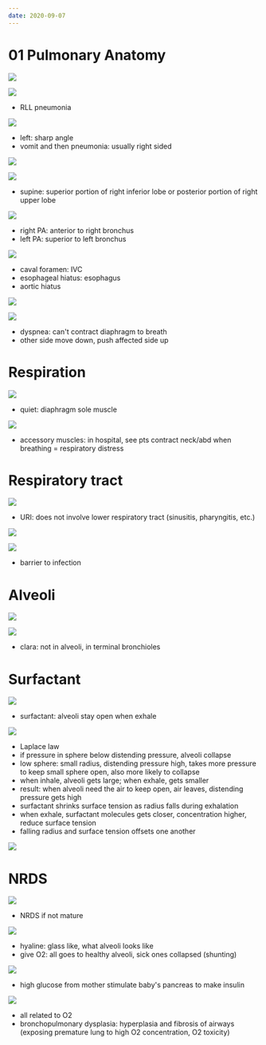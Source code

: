 ```yaml
---
date: 2020-09-07
---
```


# 01 Pulmonary Anatomy

<!-- lobes of lungs -->

![](https://photos.thisispiggy.com/file/wikiFiles/x1Jl0zW.jpg)

![](https://photos.thisispiggy.com/file/wikiFiles/mddYzSs.jpg)

- RLL pneumonia

<!-- aspiration is, which side, upright vs lying down -->

![](https://photos.thisispiggy.com/file/wikiFiles/kdNIaqI.jpg)

- left: sharp angle
- vomit and then pneumonia: usually right sided

![](https://photos.thisispiggy.com/file/wikiFiles/gXdDAHZ.jpg)

![](https://photos.thisispiggy.com/file/wikiFiles/6HeQrrh.jpg)

- supine: superior portion of right inferior lobe or posterior portion of right upper lobe

<!-- pulmonary artery, bronchus relationship -->

![](https://photos.thisispiggy.com/file/wikiFiles/Jk9BB5s.jpg)

- right PA: anterior to right bronchus
- left PA: superior to left bronchus

<!-- diaphragm openings -->

![](https://photos.thisispiggy.com/file/wikiFiles/F4nIaJ4.jpg)

- caval foramen: IVC
- esophageal hiatus: esophagus
- aortic hiatus

![](https://photos.thisispiggy.com/file/wikiFiles/sbENCmW.jpg)

<!-- diaphragm innervation, pain referred where, cause. What is paradoxical movement, diagnosis how -->

![](https://photos.thisispiggy.com/file/wikiFiles/5rkAv4P.jpg)

- dyspnea: can't contract diaphragm to breath
- other side move down, push affected side up

# Respiration

<!-- quiet vs exercise breathing muscles -->

![](https://photos.thisispiggy.com/file/wikiFiles/wHu2o1G.jpg)

- quiet: diaphragm sole muscle

![](https://photos.thisispiggy.com/file/wikiFiles/XcXkP8s.jpg)

- accessory muscles: in hospital, see pts contract neck/abd when breathing = respiratory distress

# Respiratory tract

<!-- respiratory tract components and zones -->

![](https://photos.thisispiggy.com/file/wikiFiles/4ktiubg.jpg)

- URI: does not involve lower respiratory tract (sinusitis, pharyngitis, etc.)

![](https://photos.thisispiggy.com/file/wikiFiles/QpzWl3c.jpg)

<!-- mucous components, made by what cell, function, degraded how -->

![](https://photos.thisispiggy.com/file/wikiFiles/fTjLcqa.jpg)

- barrier to infection

# Alveoli

<!-- alveoli cell types, function -->

![](https://photos.thisispiggy.com/file/wikiFiles/cIMw5wk.jpg)

![](https://photos.thisispiggy.com/file/wikiFiles/CgMCqV8.jpg)

- clara: not in alveoli, in terminal bronchioles

# Surfactant

<!-- surfactant secreted how, component, function, mechanism -->

![](https://photos.thisispiggy.com/file/wikiFiles/hmthSIW.jpg)

- surfactant: alveoli stay open when exhale

![](https://photos.thisispiggy.com/file/wikiFiles/JXsrWDV.jpg)

- Laplace law
- if pressure in sphere below distending pressure, alveoli collapse
- low sphere: small radius, distending pressure high, takes more pressure to keep small sphere open, also more likely to collapse
- when inhale, alveoli gets large; when exhale, gets smaller
- result: when alveoli need the air to keep open, air leaves, distending pressure gets high
- surfactant shrinks surface tension as radius falls during exhalation
- when exhale, surfactant molecules gets closer, concentration higher, reduce surface tension
- falling radius and surface tension offsets one another

![](https://photos.thisispiggy.com/file/wikiFiles/tnt5nQL.jpg)

# NRDS

<!-- fetal lung mature when, definition, drug used if not mature. Disease if not mature -->

![](https://photos.thisispiggy.com/file/wikiFiles/GgMr3vv.jpg)

- NRDS if not mature

<!-- NRDS is, result, risk factors, complications -->

![](https://photos.thisispiggy.com/file/wikiFiles/E8PYkcB.jpg)

- hyaline: glass like, what alveoli looks like
- give O2: all goes to healthy alveoli, sick ones collapsed (shunting)

![](https://photos.thisispiggy.com/file/wikiFiles/a5HYJO8.jpg)

- high glucose from mother stimulate baby's pancreas to make insulin

![](https://photos.thisispiggy.com/file/wikiFiles/tt6nfpX.jpg)

- all related to O2
- bronchopulmonary dysplasia: hyperplasia and fibrosis of airways (exposing premature lung to high O2 concentration, O2 toxicity)
